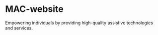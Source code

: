 # MAC-website
Empowering individuals by providing high-quality assistive technologies and services.
